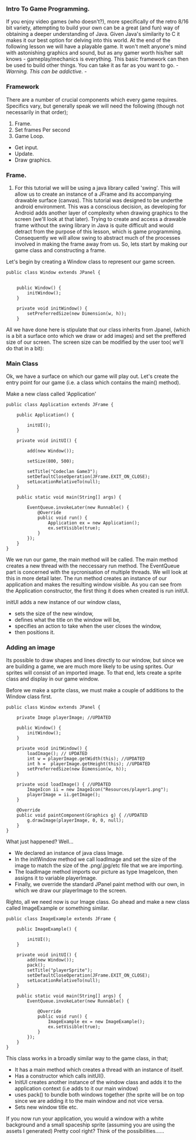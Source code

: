### Intro To Game Programming.



If you enjoy video games (who doesn't?), more specifically of the retro 8/16 bit variety, attempting to build your own can be a great (and fun) way of obtaining a deeper understanding of Java. Given Java's similarity to C it makes it our best option for delving into this world.
At the end of the following lesson we will have a playable game. It won't melt anyone's mind with astonishing graphics and sound, but as any gamer worth his/her salt knows - gameplay/mechanics is everything.
This basic framework can then be used to build other things. You can take it as far as you want to go.
*- Warning. This can be addictive. -*

### Framework

There are a number of crucial components which every game requires.
Specifics vary, but generally speak we will need the following (though not necessarily in that order);

1. Frame.
2. Set frames Per second
3. Game Loop.
 - Get input.
 - Update.
 - Draw graphics.


### Frame.
 1. For this tutorial we will be using a java library called 'swing'. This will allow us to create an instance of a JFrame and its accompanying drawable surface (canvas). This tutorial was designed to be underthe android environment. This was a conscious decision, as developing for Android adds another layer of complexity when drawing graphics to the screen (we'll look at that later).
 Trying to create and access a drawable frame without the swing library in Java is quite difficult and would detract from the purpose of this lesson, which is game programming. Consequently we will allow swing to abstract much of the processes involved in making the frame away from us.
 So, lets start by making our game class and constructing a frame.

 Let's begin by creating a Window class to represent our game screen.

 ```
 public class Window extends JPanel {


     public Window() {
         initWindow();
     }

     private void initWindow() {
         setPreferredSize(new Dimension(w, h));
     }
 ```

 All we have done here is stipulate that our class inherits from Jpanel, (which is a bit a surface onto which we draw or add images) and set the preffered size of our screen.
 The screen size can be modified by the user too( we'll do that in a bit):


 ### Main Class

 Ok, we have a surface on which our game will play out.
 Let's create the entry point for our game (i.e. a class which contains the main() method).

 Make a new class called 'Application'

 ```
 public class Application extends JFrame {

     public Application() {

         initUI();
     }

     private void initUI() {

         add(new Window());

         setSize(800, 500);

         setTitle("Codeclan Game3");
         setDefaultCloseOperation(JFrame.EXIT_ON_CLOSE);
         setLocationRelativeTo(null);
     }

     public static void main(String[] args) {

         EventQueue.invokeLater(new Runnable() {
             @Override
             public void run() {
                 Application ex = new Application();
                 ex.setVisible(true);
             }
         });
     }
 }
 ```


We we run our game, the main method will be called.
The main method creates a new thread with the neccessary run method. The EventQueue part is concerned with the sycronisation of multiple threads.
We will look at this in more detail later.
The run method creates an instance of our application and makes the resulting window visible.
As you can see from the Application constructor, the first thing it does when created is run initUI.

initUI adds a new instance of our window class,
- sets the size of the new window,
- defines what the title on the window will be,
- specifies an action to take when the user closes the window,
- then positions it.


### Adding an image

Its possible to draw shapes and lines directly to our window, but since we are building a game, we are much more likely to be using sprites.
Our sprites will consist of an imported image. To that end, lets create a sprite class and display in our game window.

Before we make a sprite class, we must make a couple of additions to the Window class first.


```
public class Window extends JPanel {

    private Image playerImage; //UPDATED

    public Window() {
        initWindow();
    }

    private void initWindow() {
        loadImage(); // UPDATED
        int w = playerImage.getWidth(this); //UPDATED
        int h =  playerImage.getHeight(this); //UPDATED
        setPreferredSize(new Dimension(w, h));
    }

    private void loadImage() { //UPDATED
        ImageIcon ii = new ImageIcon("Resources/player1.png");
        playerImage = ii.getImage();
    }

    @Override
    public void paintComponent(Graphics g) { //UPDATED
        g.drawImage(playerImage, 0, 0, null);
    }
}
```

What just happened? Well...
- We declared an instance of java class Image.
- In the initWindow method we call loadImage and set the size of the image to match the size of the .png/.jpg/etc file that we are importing.
- The loadImage method imports our picture as type ImageIcon, then assigns it to variable playerImage.
- Finally, we override the standard JPanel paint method with our own, in which we draw our playerImage to the screen.

Righto, all we need now is our Image class.
Go ahead and make a new class called ImageExample or something similar.

```
public class ImageExample extends JFrame {

    public ImageExample() {

        initUI();
    }

    private void initUI() {
        add(new Window());
        pack();
        setTitle("playerSprite");
        setDefaultCloseOperation(JFrame.EXIT_ON_CLOSE);
        setLocationRelativeTo(null);
    }

    public static void main(String[] args) {
        EventQueue.invokeLater(new Runnable() {

            @Override
            public void run() {
                ImageExample ex = new ImageExample();
                ex.setVisible(true);
            }
        });
    }
}
```


This class works in a broadly similar way to the game class, in that;
- It has a main method which creates a thread with an instance of itself.
- Has a constructor which calls initUI().
- InitUI creates another instance of the window class and adds it to the application context (i.e adds to it our main window)
- uses pack() to bundle both windows together (the sprite will be on top since we are adding it to the main window and not vice versa.
- Sets new window title etc.



If you now run your application, you would a window with a white background and a small spaceship sprite (assuming you are using the assets I generated)
Pretty cool right? Think of the possibilities......






















